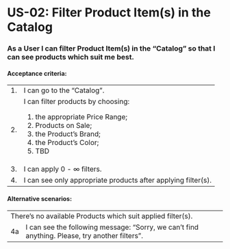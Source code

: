 # US-02: Filter Product Item(s) in the Catalog
### As a User I can filter Product Item(s) in the “Catalog” so that I can see products which suit me best. 
#### **Acceptance criteria:**
<table>
    <tr>
        <td>1.</td>
        <td>I can go to the “Catalog”.</td>
    </tr>
    <tr>
        <td>2.</td>
        <td>I can filter products by choosing:
            <ol> 
                <li> the appropriate Price Range; </li>
                <li> Products on Sale;</li>
                <li> the Product’s Brand;</li>
                <li> the Product’s Color;</li>
                <li> TBD </li> <!-- TODO: нужно ли что-то еще? -->
            </ol>
</td>
    </tr>
    <tr>
        <td>3.</td>
        <td>I can apply 0 - ∞ filters.</td>
    </tr>
    <tr>
        <td>4.</td>
        <td>
I can see only appropriate products after applying filter(s).
</td>
    </tr>
</table>

#### **Alternative scenarios:**

<table>
    <tr>
        <td colspan="2">There’s no available Products which suit applied filter(s).</td>
    </tr>
    <tr>
        <td>4a</td>
        <td>I can see the following message: “Sorry, we can’t find anything. Please, try another filters”. </td> <!-- TODO: Такое сообщение, или другое? -->
    </tr>
</table>